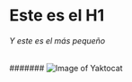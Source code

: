 # Este es el H1 
###### Y este es el más pequeño



####### ![Image of Yaktocat](https://octodex.github.com/images/yaktocat.png)
